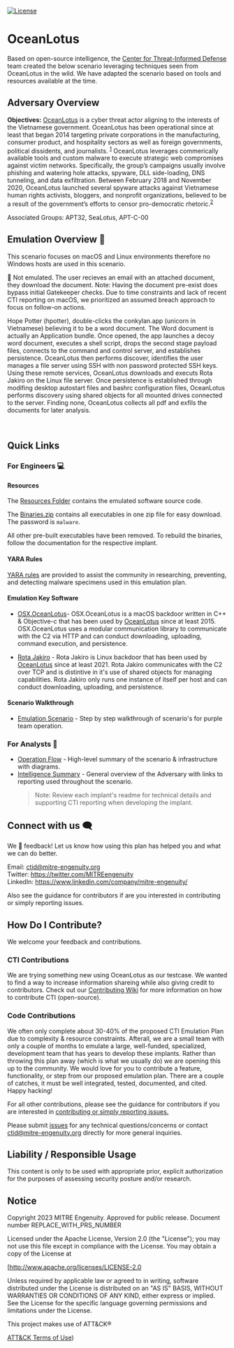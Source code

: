 [![License](https://img.shields.io/badge/License-Apache_2.0-blue.svg)](https://opensource.org/licenses/Apache-2.0)

# OceanLotus

Based on open-source intelligence, the [Center for Threat-Informed Defense](https://mitre-engenuity.org/cybersecurity/center-for-threat-informed-defense/) team created the below scenario leveraging techniques seen from OceanLotus in the wild. We have adapted the scenario based on tools and resources available at the time.

## Adversary Overview 
**Objectives:** [OceanLotus](https://attack.mitre.org/groups/G0050/) is a cyber threat actor aligning to the interests of the Vietnamese government. OceanLotus has been operational since at least that began 2014 targeting private corporations in the manufacturing, consumer product, and hospitality sectors as well as foreign governments, political dissidents, and journalists. <sup>[1](https://www.mandiant.com/resources/blog/cyber-espionage-apt32)</sup> OceanLotus leverages commerically available tools and custom malware to execute strategic web compromises against victim networks. Specifically, the group’s campaigns usually involve phishing and watering hole attacks, spyware, DLL side-loading, DNS tunneling, and data exfiltration. Between February 2018 and November 2020, OceanLotus launched several spyware attacks against Vietnamese human rights activists, bloggers, and nonprofit organizations, believed to be a result of the government’s efforts to censor pro-democratic rhetoric.<sup>[2](https://www.amnestyusa.org/wp-content/uploads/2021/02/Click-and-Bait_Vietnamese-Human-Rights-Defenders-Targeted-with-Spyware-Attacks.pdf)</sup>

Associated Groups: APT32, SeaLotus, APT-C-00


## Emulation Overview 📖
This scenario focuses on macOS and Linux environments therefore no Windows hosts are used in this scenario. 

👋 Not emulated. The user recieves an email with an attached document, they download the document. Note: Having the document pre-exist does bypass initial Gatekeeper checks. Due to time constraints and lack of recent CTI reporting on macOS, we prioritized an assumed breach approach to focus on follow-on actions. 

Hope Potter (hpotter), double-clicks the conkylan.app (unicorn in Vietnamese) believing it to be a word document. The Word document is actually an Application bundle. Once opened, the app launches a decoy word document, executes a shell script, drops the second stage payload files, connects to the command and control server, and establishes persistence. OceanLotus then performs discover, identifies the user manages a file server using SSH with non password protected SSH keys. Using these remote services, OceanLotus downloads and executs Rota Jakiro on the Linux file server. Once persistence is established through modifing desktop autostart files and bashrc configuration files, OceanLotus performs discovery using shared objects for all mounted drives connected to the server. Finding none, OceanLotus collects all pdf and exfils the documents for later analysis. 

<br>

## Quick Links
### For Engineers 💻
#### Resources
The [Resources Folder](./Resources/) contains the emulated software source code.

The [Binaries.zip](./Resources/Binaries/binaries.zip) contains all executables in one zip file for easy download. The password is `malware`.

All other pre-built executables have been removed. To rebuild the binaries, follow the documentation for the respective implant.

#### YARA Rules

[YARA rules](./YARA_Rules/oceanlotus.yar) are provided to assist the community in researching, preventing, and detecting malware specimens used in this emulation plan.

#### Emulation Key Software

- [OSX.OceanLotus](./Resources/OSX.OceanLotus/)- OSX.OceanLotus is a macOS backdoor written in C++ & Objective-c that has been used by [OceanLotus](https://attack.mitre.org/groups/G0050/) since at least 2015. OSX.OceanLotus uses a modular communication library to communicate with the C2 via HTTP and can conduct downloading, uploading, command execution, and persistence.

- [Rota Jakiro](./Resources/rota/) - Rota Jakiro is Linux backdoor that has been used by [OceanLotus](https://attack.mitre.org/groups/G0050/) since at least 2021. Rota Jakiro communicates with the C2 over TCP and is distintive in it's use of shared objects for managing capabilities. Rota Jakiro only runs one instance of itself per host and can conduct downloading, uploading, and persistence.  


#### Scenario Walkthrough
- [Emulation Scenario](./Emulation_Plan/OceanLotus_Scenario.md) - Step by step walkthrough of scenario's for purple team operation.


### For Analysts 🔎

- [Operation Flow](./Operations_Flow/Operations_Flow.md/) - High-level summary of the scenario & infrastructure with diagrams. 
- [Intelligence Summary](./Intelligence_Summary/Intelligence_Summary.md) - General overview of the Adversary with links to reporting used throughout the scenario.
  >Note: Review each implant's readme for technical details and supporting CTI reporting when developing the implant. 

## Connect with us 🗨️

We 💖 feedback! Let us know how using this plan has helped you and what we can do better.

Email: ctid@mitre-engenuity.org <br>
Twitter: https://twitter.com/MITREengenuity <br>
LinkedIn: https://www.linkedin.com/company/mitre-engenuity/

Also see the guidance for contributors if are you interested in contributing or simply
reporting issues.

## How Do I Contribute?

We welcome your feedback and contributions. 

### CTI Contributions
We are trying something new using OceanLotus as our testcase. We wanted to find a way to increase information shareing while also giving credit to contributors. Check out our [Contributing Wiki](https://github.com/center-for-threat-informed-defense/adversary_emulation_library/wiki/Contributing#contribute-open-source-intelligence-for-an-adversary) for more information on how to contribute CTI (open-source). 

### Code Contributions
We often only complete about 30-40% of the proposed CTI Emulation Plan due to complexity & resource constraints. Afterall, we are a small team with only a couple of months to emulate a large, well-funded, specialized, development team that has years to develop these implants. Rather than throwing this plan away (which is what we usually do) we are opening this up to the community. We would love for you to contribute a feature, functionality, or step from our proposed emulation plan. There are a couple of catches, it must be well integrated, tested, documented, and cited. Happy hacking! 

For all other contributions, please see the guidance for contributors if you are interested in [contributing or simply reporting issues.](/CONTRIBUTING.md)

Please submit [issues](https://github.com/center-for-threat-informed-defense/ocean-lotus/issues) for any technical questions/concerns or contact [ctid@mitre-engenuity.org](mailto:ctid@mitre-engenuity.org?subject=subject=Question%20about%20ocean-lotus) directly for more general inquiries.

## Liability / Responsible Usage

This content is only to be used with appropriate prior, explicit authorization for the purposes of assessing security posture and/or research.

## Notice

<!-- TODO Add PRS prior to publication. -->

Copyright 2023 MITRE Engenuity. Approved for public release. Document number REPLACE_WITH_PRS_NUMBER

Licensed under the Apache License, Version 2.0 (the "License"); you may not use this
file except in compliance with the License. You may obtain a copy of the License at

[http://www.apache.org/licenses/LICENSE-2.0

Unless required by applicable law or agreed to in writing, software distributed under the License is distributed on an "AS IS" BASIS, WITHOUT WARRANTIES OR CONDITIONS OF ANY KIND, either express or implied. See the License for the specific language governing permissions and limitations under the License.

This project makes use of ATT&CK®

[ATT&CK Terms of Use](https://attack.mitre.org/resources/terms-of-use/))

